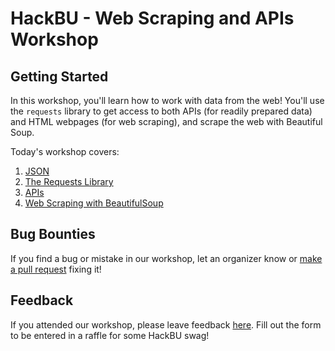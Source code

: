# HackBU - Web Scraping and APIs Workshop

## Getting Started

In this workshop, you'll learn how to work with data from the web! You'll use the `requests` library to get access to both APIs (for readily prepared data) and HTML webpages (for web scraping), and scrape the web with Beautiful Soup.

Today's workshop covers:
1. [JSON](https://colab.research.google.com/github/HackBinghamton/Webscraping-APIsWorkshop/blob/master/APIs/JSON.ipynb)
2. [The Requests Library](https://colab.research.google.com/github/HackBinghamton/Webscraping-APIsWorkshop/blob/master/APIs/Requests.ipynb)
3. [APIs](https://colab.research.google.com/github/HackBinghamton/Webscraping-APIsWorkshop/blob/master/APIs/APIs.ipynb)
3. [Web Scraping with BeautifulSoup](https://colab.research.google.com/github/HackBinghamton/Webscraping-APIsWorkshop/blob/master/web-scraping-with-beautifulsoup/web-scraping-with-beautifulsoup.ipynb)

## Bug Bounties

If you find a bug or mistake in our workshop, let an organizer know or [make a pull request](https://github.com/HackBinghamton/IntroToProgrammingWorkshop/blob/master/MakingAPullRequest.md) fixing it!

## Feedback

If you attended our workshop, please leave feedback [here](https://forms.gle/SV8P5AMiseCZRbTY7). Fill out the form to be entered in a raffle for some HackBU swag!
